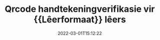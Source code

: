 ---
############################# Static ############################
layout: "auto-gen-signature"
date: 2022-03-01T15:12:22
draft: false
operation: Verify
signaturetype: Qrcode
fileformat: Doc
productName: .NET
lang: af
productCode: net
otherformats: pdf doc docx docm dot dotm dotx odt ott rtf xls xlsx xlsm xlsb csv ods ots xltx xltm ppt pptx pps ppsx odp otp potx potm pptm ppsm png jpg bmp gif tiff svg webp wmf
breadcrumb: Put Qrcode signature on Doc for C#

############################# Head ############################
head_title: "Verifikasie van Qrcode handtekeninge vir Doc lêers via C#"
head_description: "Gebruik slegs 'n paar reëls van .NET-kode om Doc-dokumente en hul Qrcode-handtekeninge te verifieer."

############################# Header ############################
title: "Qrcode handtekeningverifikasie vir {{Lêerformaat}} lêers"
description: "API vir .NET bied geleentheid om Qrcode handtekeninge by Doc dokumente te verifieer. Verifikasie van e-handtekeninge binne jou {{Lêerformaat}} dokumente kan vinnig en maklik uitgevoer word."
bg_image: "https://cms.admin.containerize.com/templates/aspose/App_Themes/V3/images/bg/header1.png"
bg_overlay: false
button:
    enable: true

############################# SubMenu ############################
submenu:
    enable: true

    left:
        img_alt: "GroupDocs.Signature for .NET"
        image: "https://cms.admin.containerize.com/templates/groupdocs/images/product-logos/90x90-noborder/groupdocs-signature-net.png"
        product: "GroupDocs.Signature"
        platform: ".NET"



############################# About ############################
about:
    enable: true
    title: "Ontdek nuwe GroupDocs.Signature for .NET API-kenmerke"
    content: |
        [GroupDocs.Signature for .NET](https://products.groupdocs.com/signature/net/) API bied wye verskeidenheid maniere om talle dokumentformate te verwerk deur elektroniese handtekeninge te gebruik. Baie soorte digitale handtekeninge soos tekste, beelde, digitale sertifikate, strepieskodes, QR-kodes, seëls of metadata word ondersteun. Kliënte kan digitale handtekeninge by PDF's, MS Word-dokumente, MS Excel-werkboeke, MS PowerPoint-aanbiedings, Adobe Photoshop-lêers en verskeie beeldformate byvoeg, verwyder, redigeer, valideer of deursoek. Verstommende aantal bykomende kenmerke en instellings is beskikbaar.
    

############################# Steps ############################
steps:
    enable: true
    title_left: "Hoe om Qrcode handtekeninge in jou Doc dokument te bekragtig"
    content_left: |
        [GroupDocs.Signature for .NET](https://products.groupdocs.com/signature/net/) sluit nuttige kenmerke in soos verifikasie van Qrcode-handtekeninge wat by {{Lêerformaat}}-dokumente geplaas word. Gebruik hierdie geleentheid sonder om ekstra kode te implementeer.
        
        * Eerstens, instansieer Handtekeningklas wat as 'n konstruktor parameter pad verskaf na 'n dokument wat veronderstel is om geverifieer te word.
        * Tweedens, skep 'n nuwe VerifyOptions-objek en stel alle vereiste eienskappe op.
        * Laastens, roep Signature se objek Verifieer-metode deur VerifyOptions-instansie deur te gee.
        * Verwerk dan verifikasieresultate.

    title_right: "Stelselvereistes"
    content_right: |
        GroupDocs.Signature for .NET word op alle groot platforms en bedryfstelsels ondersteun. Voordat u die kode hieronder uitvoer, maak asseblief seker dat u die volgende voorvereistes op u stelsel geïnstalleer het.

        * Bedryfstelsels: Microsoft Windows, Linux, MacOS
        * Ontwikkelingsomgewings: Microsoft Visual Studio, Xamarin, MonoDevelop
        * Frameworks: .NET Framework, .NET Standard, .NET Core, Mono
        * Laai die nuutste weergawe van GroupDocs.Signature for .NET af vanaf [Nuget](https://www.nuget.org/packages/groupdocs.signature)
         
    code: |
        ```csharp    
                
        // Set up input Doc file
        string filePath = "input.doc";

        // Instantiate Signature for input file
        using (GroupDocs.Signature.Signature signature = new GroupDocs.Signature.Signature(filePath))
        {
                //Provide verification options
                QrCodeVerifyOptions options = new QrCodeVerifyOptions()
                {
                    // process only first page
                    PagesSetup = new PagesSetup() { FirstPage = true },
                    AllPages = false,
                    // set up text match type
                    MatchType = TextMatchType.StartsWith,
                    // specify text pattern to search
                    Text = "QrCode text",
                };

                // Verify document signatures
                VerificationResult result = signature.Verify(options);

                //process result
                if (result.IsValid)
                {
                    //..
                }
        }

        ```

############################# Demos ############################
demos:
    enable: true
    title: "Ondertekening met Qrcode handtekeninge Live Demo"
    content: |
       Voeg nou verskeie elektroniese handtekeninge by die Doc-lêer deur die [GroupDocs.Signature-toepassing](https://products.groupdocs.app/signature/family) webwerf te besoek.          

############################# More Formats ############################
more_formats:
    enable: true
    title: "Verifieer ander Qrcode handtekeninge met behulp van C#"
    content: |
        "Verifikasie van elektroniese handtekeninge wat in verskeie dokumente geplaas is. Kontroleer die kwaliteit van handtekeninge in die gewilde lêerformate soos hieronder geopenbaar."
    format: 
       
       
back_to_top:
    enable: true
---